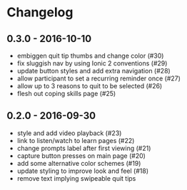 # Changelog

## 0.3.0 - 2016-10-10

* embiggen quit tip thumbs and change color (#30)
* fix sluggish nav by using Ionic 2 conventions (#29)
* update button styles and add extra navigation (#28)
* allow participant to set a recurring reminder once (#27)
* allow up to 3 reasons to quit to be selected (#26)
* flesh out coping skills page (#25)

## 0.2.0 - 2016-09-30

* style and add video playback (#23)
* link to listen/watch to learn pages (#22)
* change prompts label after first viewing (#21)
* capture button presses on main page (#20)
* add some alternative color schemes (#19)
* update styling to improve look and feel (#18)
* remove text implying swipeable quit tips
